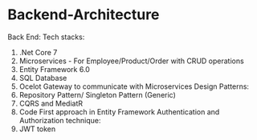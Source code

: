 # Backend-Architecture

Back End:
Tech stacks:
1.    .Net Core 7
2.    Microservices -  For Employee/Product/Order with CRUD operations
3.    Entity Framework 6.0
4.    SQL Database
5.    Ocelot Gateway to communicate with Microservices
Design Patterns:
1.    Repository Pattern/ Singleton Pattern (Generic)
2.    CQRS and MediatR
3.    Code First approach in Entity Framework
Authentication and Authorization technique:
1.    JWT token 
